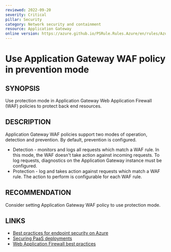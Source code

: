 ```yaml
---
reviewed: 2022-09-20
severity: Critical
pillar: Security
category: Network security and containment
resource: Application Gateway
online version: https://azure.github.io/PSRule.Rules.Azure/en/rules/Azure.AppGwWAF.PreventionMode/
---
```


# Use Application Gateway WAF policy in prevention mode

## SYNOPSIS

Use protection mode in Application Gateway Web Application Firewall (WAF) policies to protect back end resources.

## DESCRIPTION

Application Gateway WAF policies support two modes of operation, detection and prevention.
By default, prevention is configured.

- Detection - monitors and logs all requests which match a WAF rule.
In this mode, the WAF doesn't take action against incoming requests.
To log requests, diagnostics on the Application Gateway instance must be configured.
- Protection - log and takes action against requests which match a WAF rule.
The action to perform is configurable for each WAF rule.

## RECOMMENDATION

Consider setting Application Gateway WAF policy to use protection mode.

## LINKS

- [Best practices for endpoint security on Azure](https://docs.microsoft.com/azure/architecture/framework/security/design-network-endpoints)
- [Securing PaaS deployments](https://docs.microsoft.com/azure/security/fundamentals/paas-deployments#install-a-web-application-firewall)
- [Web Application Firewall best practices](https://learn.microsoft.com/en-us/azure/web-application-firewall/ag/best-practices)
